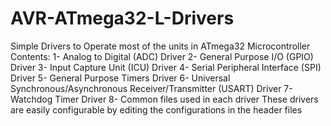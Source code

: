 # AVR-ATmega32-L-Drivers
Simple Drivers to Operate most of the units in ATmega32 Microcontroller
Contents:
1- Analog to Digital (ADC) Driver
2- General Purpose I/O (GPIO) Driver
3- Input Capture Unit (ICU) Driver
4- Serial Peripheral Interface (SPI) Driver
5- General Purpose Timers Driver
6- Universal Synchronous/Asynchronous Receiver/Transmitter (USART) Driver
7- Watchdog Timer Driver
8- Common files used in each driver
These drivers are easily configurable by editing the configurations in the header files
